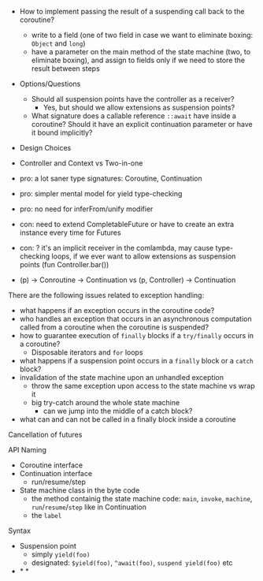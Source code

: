 * How to implement passing the result of a suspending call back to the coroutine?
  * write to a field (one of two field in case we want to eliminate boxing: `Object` and `long`)
  * have a parameter on the main method of the state machine (two, to eliminate boxing), and assign to fields only 
    if we need to store the result between steps 

* Options/Questions
  * Should all suspension points have the controller as a receiver?
    * Yes, but should we allow extensions as suspension points?
  * What signature does a callable reference `::await` have inside a coroutine? 
    Should it have an explicit continuation parameter or have it bound implicitly?


* Design Choices
 * Controller and Context vs Two-in-one
  * pro: a lot saner type signatures: Coroutine<Ctx>, Continuation<P>
  * pro: simpler mental model for yield type-checking
  * pro: no need for inferFrom/unify modifier
  * con: need to extend CompletableFuture or have to create an extra instance every time for Futures
  * con: ? it's an implicit receiver in the comlambda, may cause type-checking loops, if we ever want to allow 
    extensions as suspension points (fun Controller<out Number>.bar())
 * (p) -> Conroutine -> Continuation vs (p, Controller) -> Continuation  
 

There are the following issues related to exception handling:
 * what happens if an exception occurs in the coroutine code?
 * who handles an exception that occurs in an asynchronous computation called from a coroutine when the coroutine is 
   suspended?
 * how to guarantee execution of `finally` blocks if a `try/finally` occurs in a coroutine?
   * Disposable iterators and `for` loops 
 * what happens if a suspension point occurs in a `finally` block or a `catch` block?
 * invalidation of the state machine upon an unhandled exception
   * throw the same exception upon access to the state machine vs wrap it
   * big try-catch around the whole state machine
     * can we jump into the middle of a catch block?
 * what can and can not be called in a finally block inside a coroutine 


Cancellation of futures

API Naming

* Coroutine interface
* Continuation interface
  * run/resume/step
* State machine class in the byte code
  * the method containig the state machine code: `main`, `invoke`, `machine`, `run`/`resume`/`step` like in Continuation 
  * the `label`

Syntax

* Suspension point
  * simply `yield(foo)`
  * designated: `$yield(foo)`, `^await(foo)`, `suspend yield(foo)` etc
* <inferFrom T>
  * <context T>
  * <unify T>